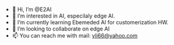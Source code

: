 - 👋 Hi, I’m @E2AI
- 👀 I’m interested in AI, especilaly edge AI.
- 🌱 I’m currently learning Ebemeded AI for customerization HW.
- 💞️ I’m looking to collaborate on edge AI
- 📫 You can reach me with mail: yli66@yahoo.com


<!---
E2AI/E2AI is a ✨ special ✨ repository because its `README.md` (this file) appears on your GitHub profile.
You can click the Preview link to take a look at your changes.
--->
